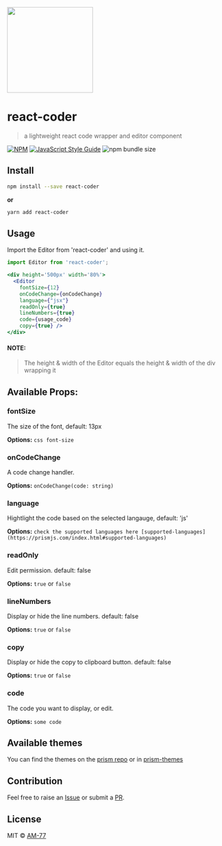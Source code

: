 <img src="https://i.imgur.com/ztTYPJI.png" height="200px"/>

# react-coder

> a lightweight react code wrapper and editor component

[![NPM](https://img.shields.io/npm/v/react-coder.svg)](https://www.npmjs.com/package/react-coder) [![JavaScript Style Guide](https://img.shields.io/badge/code_style-standard-brightgreen.svg)](https://standardjs.com) ![npm bundle size](https://img.shields.io/bundlephobia/minzip/react-coder)

## Install

```bash
npm install --save react-coder
```

**or**

```bash
yarn add react-coder
```

## Usage

Import the Editor from 'react-coder' and using it.

```jsx
import Editor from 'react-coder';

<div height='500px' width='80%'>
  <Editor 
    fontSize={12} 
    onCodeChange={onCodeChange} 
    language={"jsx"} 
    readOnly={true} 
    lineNumbers={true} 
    code={usage_code} 
    copy={true} />
</div>
```



#### NOTE:

>   The height & width of the Editor equals the height & width of the div wrapping it

## Available Props:

### fontSize

The size of the font, default: 13px

**Options:** `css font-size`



### onCodeChange

A code change handler.

**Options:** `onCodeChange(code: string)`



### language

Hightlight the code based on the selected langauge, default: 'js'

**Options:** `check the supported languages here [supported-languages](https://prismjs.com/index.html#supported-languages)`



### readOnly

Edit permission. default: false

**Options:** `true` or `false`



### lineNumbers

Display or hide the line numbers. default: false

**Options:** `true` or `false`



### copy

Display or hide the copy to clipboard button. default: false

**Options:** `true` or `false`



### code

The code you want to display, or edit.

**Options:** `some code`



## Available themes

You can find the themes on the [prism repo](https://github.com/PrismJS/prism/tree/master/themes) or in [prism-themes](https://github.com/PrismJS/prism-themes)

## Contribution

Feel free to raise an [Issue](https://github.com/AM-77/react-coder/issues) or submit a [PR](https://github.com/AM-77/react-coder/pulls).

## License

MIT © [AM-77](https://github.com/AM-77/react-coder/blob/master/LICENSE)

